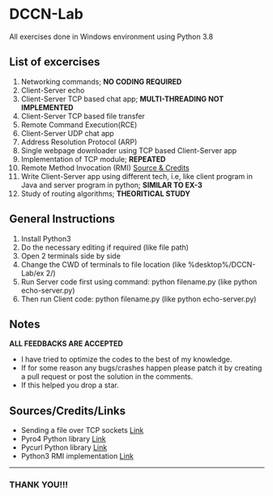 # DCCN-Lab
 All exercises done in Windows environment using Python 3.8 

## List of excercises
1. Networking commands; __NO CODING REQUIRED__
2. Client-Server echo 
3. Client-Server TCP based chat app; __MULTI-THREADING NOT IMPLEMENTED__
4. Client-Server TCP based file transfer
5. Remote Command Execution(RCE)
6. Client-Server UDP chat app
7. Address Resolution Protocol (ARP)
8. Single webpage downloader using TCP based Client-Server app
9. Implementation of TCP module; __REPEATED__
10. Remote Method Invocation (RMI) [Source & Credits](https://github.com/ShubhamRathi/Remote-Method-Invocation)
11. Write Client-Server app using different tech, i.e, like client program in Java and server program in python; __SIMILAR TO EX-3__
12. Study of routing algorithms; __THEORITICAL STUDY__

## General Instructions
1. Install Python3 
2. Do the necessary editing if required (like file path)
3. Open 2 terminals side by side
4. Change the CWD of terminals to file location (like %desktop%/DCCN-Lab/ex 2/)
5. Run Server code first using command: python filename.py (like python echo-server.py)
6. Then run Client code: python filename.py (like python echo-server.py)

## Notes
__ALL FEEDBACKS ARE ACCEPTED__
* I have tried to optimize the codes to the best of my knowledge. 
* If for some reason any bugs/crashes happen please patch it by creating a pull request or post the solution in the comments. 
* If this helped you drop a star. 

## Sources/Credits/Links
* Sending a file over TCP sockets [Link](https://stackoverflow.com/questions/27241804/sending-a-file-over-tcp-sockets-in-python)
* Pyro4 Python library [Link](https://pypi.org/project/Pyro4/)
* Pycurl Python library [Link](https://pypi.org/project/pycurl/)
* Python3 RMI implementation [Link](https://github.com/ShubhamRathi/Remote-Method-Invocation)

-------------------------
### THANK YOU!!!
